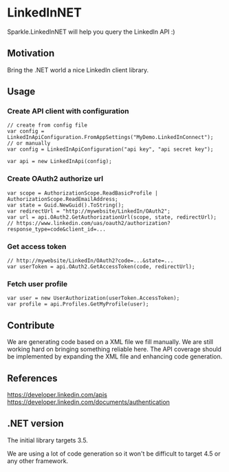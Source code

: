 LinkedInNET
===========

Sparkle.LinkedInNET will help you query the LinkedIn API :)

Motivation
------------

Bring the .NET world a nice LinkedIn client library.

Usage
------------

### Create API client with configuration

    // create from config file
    var config = LinkedInApiConfiguration.FromAppSettings("MyDemo.LinkedInConnect");
    // or manually
    var config = LinkedInApiConfiguration("api key", "api secret key");
    
    var api = new LinkedInApi(config);

### Create OAuth2 authorize url

    var scope = AuthorizationScope.ReadBasicProfile | AuthorizationScope.ReadEmailAddress;
    var state = Guid.NewGuid().ToString();
    var redirectUrl = "http://mywebsite/LinkedIn/OAuth2";
    var url = api.OAuth2.GetAuthorizationUrl(scope, state, redirectUrl);
    // https://www.linkedin.com/uas/oauth2/authorization?response_type=code&client_id=...


### Get access token

    // http://mywebsite/LinkedIn/OAuth2?code=...&state=...
    var userToken = api.OAuth2.GetAccessToken(code, redirectUrl);

### Fetch user profile

    var user = new UserAuthorization(userToken.AccessToken);
    var profile = api.Profiles.GetMyProfile(user);


Contribute
------------

We are generating code based on a XML file we fill manually. 
We are still working hard on bringing something reliable here.
The API coverage should be implemented by expanding the XML file and enhancing code generation.


References
------------

https://developer.linkedin.com/apis  
https://developer.linkedin.com/documents/authentication  

.NET version
------------

The initial library targets 3.5. 

We are using a lot of code generation so it won't be difficult to target 4.5 or any other framework.



